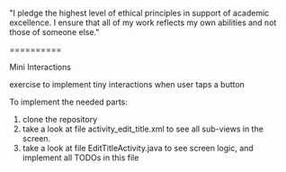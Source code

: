 "I pledge the highest level of ethical principles in support of academic excellence.  I ensure that all of my work reflects my own abilities and not those of someone else."

==========


Mini Interactions

 exercise to implement tiny interactions when user taps a button

To implement the needed parts:

1. clone the repository
2. take a look at file activity_edit_title.xml to see all sub-views in the screen.
3. take a look at file EditTitleActivity.java to see screen logic, and implement all TODOs in this file
